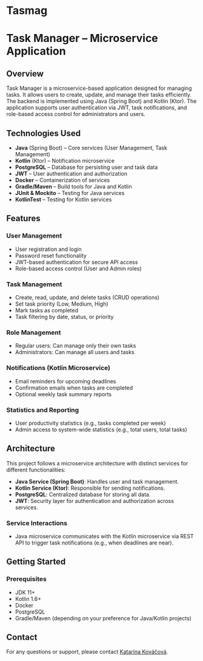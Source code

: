 # Tasmag
# **Task Manager – Microservice Application**

## **Overview**
Task Manager is a microservice-based application designed for managing tasks. It allows users to create, update, and manage their tasks efficiently. The backend is implemented using Java (Spring Boot) and Kotlin (Ktor). The application supports user authentication via JWT, task notifications, and role-based access control for administrators and users.

## **Technologies Used**
- **Java** (Spring Boot) – Core services (User Management, Task Management)
- **Kotlin** (Ktor) – Notification microservice
- **PostgreSQL** – Database for persisting user and task data
- **JWT** – User authentication and authorization
- **Docker** – Containerization of services
- **Gradle/Maven** – Build tools for Java and Kotlin
- **JUnit & Mockito** – Testing for Java services
- **KotlinTest** – Testing for Kotlin services

## **Features**
### **User Management**
- User registration and login
- Password reset functionality
- JWT-based authentication for secure API access
- Role-based access control (User and Admin roles)
  
### **Task Management**
- Create, read, update, and delete tasks (CRUD operations)
- Set task priority (Low, Medium, High)
- Mark tasks as completed
- Task filtering by date, status, or priority

### **Role Management**
- Regular users: Can manage only their own tasks
- Administrators: Can manage all users and tasks

### **Notifications (Kotlin Microservice)**
- Email reminders for upcoming deadlines
- Confirmation emails when tasks are completed
- Optional weekly task summary reports

### **Statistics and Reporting**
- User productivity statistics (e.g., tasks completed per week)
- Admin access to system-wide statistics (e.g., total users, total tasks)

## **Architecture**
This project follows a microservice architecture with distinct services for different functionalities:
- **Java Service (Spring Boot)**: Handles user and task management.
- **Kotlin Service (Ktor)**: Responsible for sending notifications.
- **PostgreSQL**: Centralized database for storing all data.
- **JWT**: Security layer for authentication and authorization across services.

### **Service Interactions**
- Java microservice communicates with the Kotlin microservice via REST API to trigger task notifications (e.g., when deadlines are near).
  
## **Getting Started**

### **Prerequisites**
- JDK 11+
- Kotlin 1.6+
- Docker
- PostgreSQL
- Gradle/Maven (depending on your preference for Java/Kotlin projects)

## Contact

For any questions or support, please contact [Katarína Kováčová](mailto:katarinakovacova100@gmail.com).

